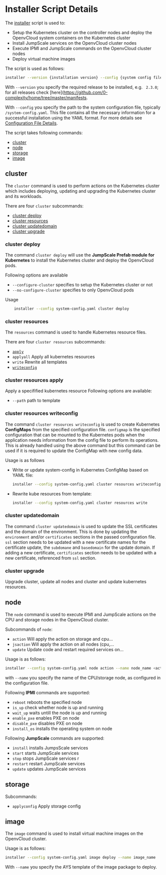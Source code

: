 # Installer Script Details

The [installer](../scripts/install/installer) script is used to:
- Setup the Kubernetes cluster on the controller nodes and deploy the OpenvCloud system containers on the Kubernetes cluster
- Install JumpScale services on the OpenvCloud cluster nodes
- Execute IPMI and JumpScale commands on the OpenvCloud cluster nodes
- Deploy virtual machine images

The script is used as follows:
```bash
installer --version {installation version} --config {system config file path} <command> <subcommand> [other options]
```

With `--version` you specify the required release to be installed, e.g. ` 2.3.0`; for all releases check [here](https://github.com/0-complexity/home/tree/master/manifests.

With `--config` you specify the path to the system configuration file, typically `/system-config.yaml`. This file contains all the necessary information for a successful installation using the YAML format. For more details see [Configuration File Details](System-config.md).

The script takes following commands:
- [cluster](#cluster)
- [node](#node)
- [storage](#storage)
- [image](#image)


<a id="cluster"></a>
## cluster

The `cluster` command is used to perform actions on the Kubernetes cluster which includes deploying, updating and upgrading the Kubernetes cluster and its workloads.

There are four `cluster` subcommands:
- [cluster deploy](#cluster-deploy)
- [cluster resources](#cluster-resources)
- [cluster updatedomain](#cluster-updatedomain)
- [cluster upgrade](#cluster-upgrade)


<a id="cluster-deploy"></a>
### cluster deploy

The command `cluster deploy` will use the **JumpScale Prefab module for Kubernetes** to install the Kubernetes cluster and deploy the OpenvCloud pods.

Following options are available
- `--configure-cluster` specifies to setup the Kubernetes cluster or not
- `--no-configure-cluster` specifies to only OpenvCloud pods

Usage

``` bash
    installer --config system-config.yaml cluster deploy
```

<a id="cluster-resources"></a>
### cluster resources

The `resources` command is used to handle Kubernetes resource files.

There are four `cluster resources` subcommands:
- [`apply`](#cluster-resources-apply)
- `applyall`     Apply all kubernetes resources
- `write`        Rewrite all templates
- [`writeconfig`](#cluster-resources-writeconfig)

<a id="cluster-resources-apply"></a>
### cluster resources apply

Apply a specifified kubernetes resource
Following options are available:
- `--path` path to template

<a id="cluster-resources-writeconfig"></a>
### cluster resources writeconfig

The command `cluster resources writeconfig` is used to create Kubernetes **ConfigMaps** from the specified configuration file. `configmap` is the specified configuration that can be mounted to the Kubernetes pods when the application needs information from the config file to perform its operations. This is already handled using the above command but this command can be used if it is required to update the ConfigMap with new config data.

Usage is as follows
- Write or update system-config in Kubernetes ConfigMap based on YAML file:
    ```bash
    installer --config system-config.yaml cluster resources writeconfig
    ```

- Rewrite kube resources from template:
    ```bash
    installer --config system-config.yaml cluster resources write
    ```


<a id="cluster-updatedomain"></a>
### cluster updatedomain

The command `cluster updatedomain` is used to update the SSL certificates and the domain of the environment. This is done by updating the `environment` and/or `certificates` sections in the passed configuration file.
`ssl` section needs to be updated with a new certificate names for the certificate update, the `subdomane` and `basedomain` for the update domain.
If adding a new certificate, `certificates` section needs to be updated with a new certificate, referenced from `ssl` section.

<a id="cluster-upgrade"></a>
### cluster upgrade

 Upgrade cluster, update all nodes and cluster and update kubernetes resources.

<a id="node"></a>
## node

The `node` command is used to execute IPMI and JumpScale actions on the CPU and storage nodes in the OpenvCloud cluster.

Subcommands of `node`:
- `action`    Will apply the action on storage and cpu...
- `jsaction`  Will apply the action on all nodes (cpu,...
- `update`    Update code and restart required services on...


Usage is as follows:
```bash
installer --config system-config.yaml node action --name node_name <action>
```

with `--name` you specify the name of the CPU/storage node, as configured in the configuration file.

Following **IPMI** commands are supported:
- `reboot` reboots the specified node
- `is_up` check whether node is up and running
- `wait_up` waits untill the node is up and running
- `enable_pxe` enables PXE on node
- `disable_pxe` disables PXE on node
- `install_os` installs the operating system on node

Following **JumpScale** commands are supported:
- `install` installs JumpsScale services
- `start` starts JumpScale services
- `stop` stops JumpScale services r
- `restart` restart JumpScale services
- `update` updates JumpScale services


<a id="storage"></a>
## storage

Subcommands:

- `applyconfig`  Apply storage config

<a id="image"></a>
## image

The `image` command is used to install virtual machine images on the OpenvCloud cluster.

Usage is as follows:
```bash
installer --config system-config.yaml image deploy --name image_name
```

With `--name` you specify the AYS template of the image package to deploy.


